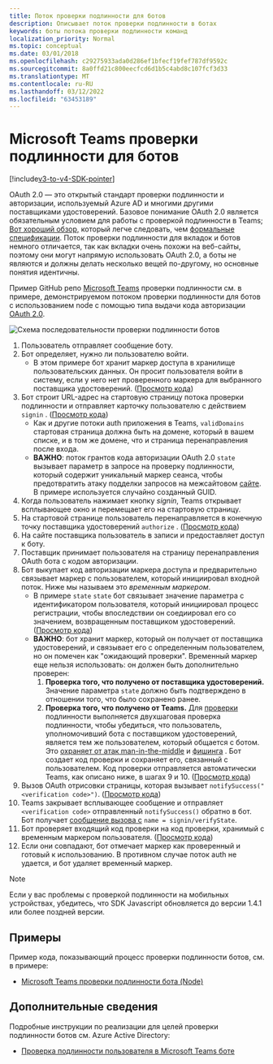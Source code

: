 ```yaml
---
title: Поток проверки подлинности для ботов
description: Описывает поток проверки подлинности в ботах
keywords: боты потока проверки подлинности команд
localization_priority: Normal
ms.topic: conceptual
ms.date: 03/01/2018
ms.openlocfilehash: c29275933ada0d286ef1bfecf19fef787df9592c
ms.sourcegitcommit: 8a0ffd21c800eecfcd6d1b5c4abd8c107fcf3d33
ms.translationtype: MT
ms.contentlocale: ru-RU
ms.lasthandoff: 03/12/2022
ms.locfileid: "63453189"
---
```

# <a name="microsoft-teams-authentication-flow-for-bots"></a>Microsoft Teams проверки подлинности для ботов

[!include[v3-to-v4-SDK-pointer](~/includes/v3-to-v4-pointer-bots.md)]

OAuth 2.0 — это открытый стандарт проверки подлинности и авторизации, используемый Azure AD и многими другими поставщиками удостоверений. Базовое понимание OAuth 2.0 является обязательным условием для работы с проверкой подлинности в Teams; [Вот хороший обзор,](https://aaronparecki.com/oauth-2-simplified/) который легче следовать, чем [формальные спецификации](https://oauth.net/2/). Поток проверки подлинности для вкладок и ботов немного отличается, так как вкладки очень похожи на веб-сайты, поэтому они могут напрямую использовать OAuth 2.0, а боты не являются и должны делать несколько вещей по-другому, но основные понятия идентичны.

Пример GitHub репо [Microsoft Teams](https://github.com/OfficeDev/microsoft-teams-sample-auth-node) проверки подлинности см. в примере, демонстрируемом потоком проверки подлинности для ботов с использованием node с помощью типа выдачи кода авторизации [OAuth 2.0](https://oauth.net/2/grant-types/authorization-code/).

![Схема последовательности проверки подлинности ботов](~/assets/images/authentication/bot_auth_sequence_diagram.png)

1. Пользователь отправляет сообщение боту.
2. Бот определяет, нужно ли пользователю войти.
    * В этом примере бот хранит маркер доступа в хранилище пользовательских данных. Он просит пользователя войти в систему, если у него нет проверенного маркера для выбранного поставщика удостоверений. ([Просмотр кода](https://github.com/OfficeDev/microsoft-teams-sample-auth-node/blob/469952a26d618dbf884a3be53c7d921cc580b1e2/src/utils/AuthenticationUtils.ts#L58-L76))
3. Бот строит URL-адрес на стартовую страницу потока проверки подлинности и отправляет карточку пользователю с действием `signin` . ([Просмотр кода](https://github.com/OfficeDev/microsoft-teams-sample-auth-node/blob/469952a26d618dbf884a3be53c7d921cc580b1e2/src/dialogs/BaseIdentityDialog.ts#L160-L190))
    * Как и другие потоки auth приложения в Teams, `validDomains` стартовая страница должна быть на домене, который в вашем списке, и в том же домене, что и страница перенаправления после входа.
    * **ВАЖНО**: поток грантов кода авторизации OAuth 2.0 `state` вызывает параметр в запросе на проверку подлинности, который содержит уникальный маркер сеанса, чтобы предотвратить атаку подделки запросов на межсайтовом [сайте](https://en.wikipedia.org/wiki/Cross-site_request_forgery). В примере используется случайно созданный GUID.
4. Когда пользователь нажимает кнопку *signin*, Teams открывает всплывающее окно и перемещает его на стартовую страницу.
5. На стартовой странице пользователь перенаправляется в конечную точку поставщика удостоверений `authorize` . ([Просмотр кода](https://github.com/OfficeDev/microsoft-teams-sample-auth-node/blob/469952a26d618dbf884a3be53c7d921cc580b1e2/public/html/auth-start.html#L51-L56))
6. На сайте поставщика пользователь в записи и предоставляет доступ к боту.
7. Поставщик принимает пользователя на страницу перенаправления OAuth бота с кодом авторизации.
8. Бот выкупает код авторизации маркера доступа и предварительно связывает маркер  с пользователем, который инициировал входной поток. Ниже мы называем это *временным маркером*.
    * В примере `state` `state` бот связывает значение параметра с идентификатором пользователя, который инициировал процесс регистрации, чтобы впоследствии он соедиировал его со значением, возвращенным поставщиком удостоверений. ([Просмотр кода](https://github.com/OfficeDev/microsoft-teams-sample-auth-node/blob/469952a26d618dbf884a3be53c7d921cc580b1e2/src/AuthBot.ts#L70-L99))
    * **ВАЖНО**: бот хранит маркер, который он получает от поставщика удостоверений, и связывает его с определенным пользователем, но он помечен как "ожидающий проверки". Временный маркер еще нельзя использовать: он должен быть дополнительно проверен:
      1. **Проверка того, что получено от поставщика удостоверений.** Значение параметра `state` должно быть подтверждено в отношении того, что было сохранено ранее.
      1. **Проверка того, что получено от Teams.** Для [проверки](https://en.wikipedia.org/wiki/Man-in-the-middle_attack) подлинности выполняется двухшаговая проверка подлинности, чтобы убедиться, что пользователь, уполномочивший бота с поставщиком удостоверений, является тем же пользователем, который общается с ботом. Это [охраняет от атак man-in-the-middle](https://en.wikipedia.org/wiki/Man-in-the-middle_attack) и [фишинга](https://en.wikipedia.org/wiki/Phishing) . Бот создает код проверки и сохраняет его, связанный с пользователем. Код проверки отправляется автоматически Teams, как описано ниже, в шагах 9 и 10. ([Просмотр кода](https://github.com/OfficeDev/microsoft-teams-sample-auth-node/blob/469952a26d618dbf884a3be53c7d921cc580b1e2/src/AuthBot.ts#L100-L113))
9. Вызов OAuth отрисовки страницы, которая вызывает `notifySuccess("<verification code>")`. ([Просмотр кода](https://github.com/OfficeDev/microsoft-teams-sample-auth-node/blob/master/src/views/oauth-callback-success.hbs))
10. Teams закрывает всплывающее сообщение и отправляет `<verification code>` отправленный `notifySuccess()` обратно в бот. Бот получает [сообщение вызова с](/bot-framework/dotnet/bot-builder-dotnet-activities#invoke) `name = signin/verifyState`.
11. Бот проверяет входящий код проверки на код проверки, хранимый с временным маркером пользователя. ([Просмотр кода](https://github.com/OfficeDev/microsoft-teams-sample-auth-node/blob/469952a26d618dbf884a3be53c7d921cc580b1e2/src/dialogs/BaseIdentityDialog.ts#L127-L140))
12. Если они совпадают, бот отмечает маркер как проверенный и готовый к использованию. В противном случае поток auth не удается, и бот удаляет временный маркер.

> [!Note]
> Если у вас проблемы с проверкой подлинности на мобильных устройствах, убедитесь, что SDK Javascript обновляется до версии 1.4.1 или более поздней версии.

## <a name="samples"></a>Примеры

Пример кода, показывающий процесс проверки подлинности ботов, см. в примере:

* [Microsoft Teams проверки подлинности бота (Node)](https://github.com/OfficeDev/microsoft-teams-sample-auth-node)

## <a name="more-details"></a>Дополнительные сведения

Подробные инструкции по реализации для целей проверки подлинности ботов см. Azure Active Directory:

* [Проверка подлинности пользователя в Microsoft Teams боте](~/resources/bot-v3/bot-authentication/auth-bot-AAD.md)
